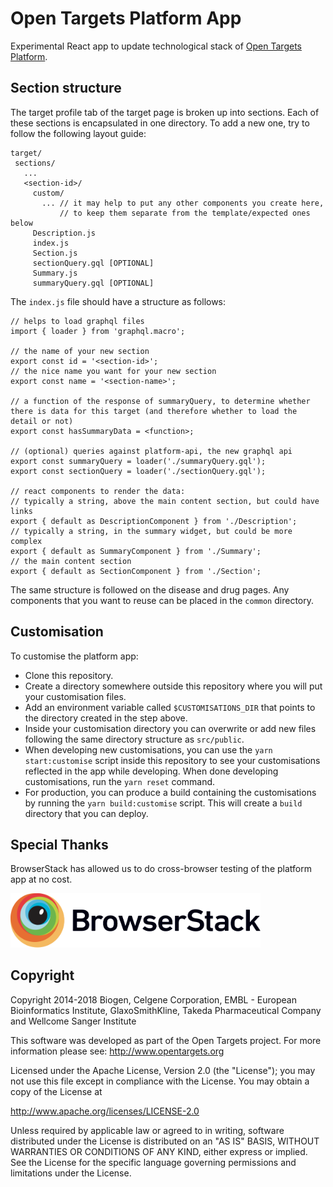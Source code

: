 # Open Targets Platform App

Experimental React app to update technological stack of [Open Targets Platform](www.targetvalidation.org).

## Section structure

The target profile tab of the target page is broken up into sections. Each of these sections is encapsulated in one directory. To add a new one, try to follow the following layout guide:

```
target/
 sections/
   ...
   <section-id>/
     custom/
       ... // it may help to put any other components you create here,
           // to keep them separate from the template/expected ones below
     Description.js
     index.js
     Section.js
     sectionQuery.gql [OPTIONAL]
     Summary.js
     summaryQuery.gql [OPTIONAL]

```

The `index.js` file should have a structure as follows:

```
// helps to load graphql files
import { loader } from 'graphql.macro';

// the name of your new section
export const id = '<section-id>';
// the nice name you want for your new section
export const name = '<section-name>';

// a function of the response of summaryQuery, to determine whether there is data for this target (and therefore whether to load the detail or not)
export const hasSummaryData = <function>;

// (optional) queries against platform-api, the new graphql api
export const summaryQuery = loader('./summaryQuery.gql');
export const sectionQuery = loader('./sectionQuery.gql');

// react components to render the data:
// typically a string, above the main content section, but could have links
export { default as DescriptionComponent } from './Description';
// typically a string, in the summary widget, but could be more complex
export { default as SummaryComponent } from './Summary';
// the main content section
export { default as SectionComponent } from './Section';

```

The same structure is followed on the disease and drug pages. Any components that you want to reuse can be placed in the `common` directory.

## Customisation

To customise the platform app:

- Clone this repository.
- Create a directory somewhere outside this repository where you will put your customisation files.
- Add an environment variable called `$CUSTOMISATIONS_DIR` that points to the directory created in the step above.
- Inside your customisation directory you can overwrite or add new files following the same directory structure as `src/public`.
- When developing new customisations, you can use the `yarn start:customise` script inside this repository to see your customisations reflected
  in the app while developing. When done developing customisations, run the `yarn reset` command.
- For production, you can produce a build containing the customisations by running the `yarn build:customise` script. This will create a `build`
  directory that you can deploy.

## Special Thanks

BrowserStack has allowed us to do cross-browser testing of the platform app at no cost.

<img src="./tools-icons/Browserstack-logo.svg" alt="BrowserStack" width="400">

## Copyright

Copyright 2014-2018 Biogen, Celgene Corporation, EMBL - European Bioinformatics Institute, GlaxoSmithKline, Takeda Pharmaceutical Company and Wellcome Sanger Institute

This software was developed as part of the Open Targets project. For more information please see: http://www.opentargets.org

Licensed under the Apache License, Version 2.0 (the "License");
you may not use this file except in compliance with the License.
You may obtain a copy of the License at

http://www.apache.org/licenses/LICENSE-2.0

Unless required by applicable law or agreed to in writing, software
distributed under the License is distributed on an "AS IS" BASIS,
WITHOUT WARRANTIES OR CONDITIONS OF ANY KIND, either express or implied.
See the License for the specific language governing permissions and
limitations under the License.
